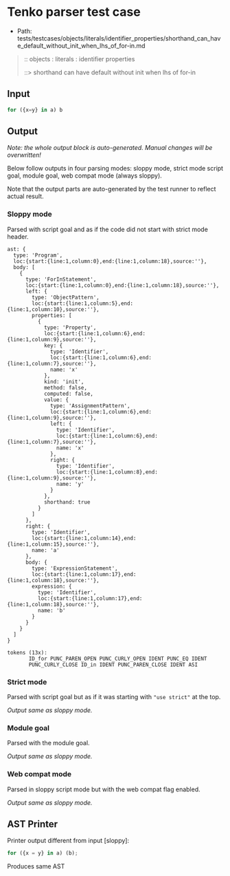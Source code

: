 # Tenko parser test case

- Path: tests/testcases/objects/literals/identifier_properties/shorthand_can_have_default_without_init_when_lhs_of_for-in.md

> :: objects : literals : identifier properties
>
> ::> shorthand can have default without init when lhs of for-in

## Input

`````js
for ({x=y} in a) b
`````

## Output

_Note: the whole output block is auto-generated. Manual changes will be overwritten!_

Below follow outputs in four parsing modes: sloppy mode, strict mode script goal, module goal, web compat mode (always sloppy).

Note that the output parts are auto-generated by the test runner to reflect actual result.

### Sloppy mode

Parsed with script goal and as if the code did not start with strict mode header.

`````
ast: {
  type: 'Program',
  loc:{start:{line:1,column:0},end:{line:1,column:18},source:''},
  body: [
    {
      type: 'ForInStatement',
      loc:{start:{line:1,column:0},end:{line:1,column:18},source:''},
      left: {
        type: 'ObjectPattern',
        loc:{start:{line:1,column:5},end:{line:1,column:10},source:''},
        properties: [
          {
            type: 'Property',
            loc:{start:{line:1,column:6},end:{line:1,column:9},source:''},
            key: {
              type: 'Identifier',
              loc:{start:{line:1,column:6},end:{line:1,column:7},source:''},
              name: 'x'
            },
            kind: 'init',
            method: false,
            computed: false,
            value: {
              type: 'AssignmentPattern',
              loc:{start:{line:1,column:6},end:{line:1,column:9},source:''},
              left: {
                type: 'Identifier',
                loc:{start:{line:1,column:6},end:{line:1,column:7},source:''},
                name: 'x'
              },
              right: {
                type: 'Identifier',
                loc:{start:{line:1,column:8},end:{line:1,column:9},source:''},
                name: 'y'
              }
            },
            shorthand: true
          }
        ]
      },
      right: {
        type: 'Identifier',
        loc:{start:{line:1,column:14},end:{line:1,column:15},source:''},
        name: 'a'
      },
      body: {
        type: 'ExpressionStatement',
        loc:{start:{line:1,column:17},end:{line:1,column:18},source:''},
        expression: {
          type: 'Identifier',
          loc:{start:{line:1,column:17},end:{line:1,column:18},source:''},
          name: 'b'
        }
      }
    }
  ]
}

tokens (13x):
       ID_for PUNC_PAREN_OPEN PUNC_CURLY_OPEN IDENT PUNC_EQ IDENT
       PUNC_CURLY_CLOSE ID_in IDENT PUNC_PAREN_CLOSE IDENT ASI
`````

### Strict mode

Parsed with script goal but as if it was starting with `"use strict"` at the top.

_Output same as sloppy mode._

### Module goal

Parsed with the module goal.

_Output same as sloppy mode._

### Web compat mode

Parsed in sloppy script mode but with the web compat flag enabled.

_Output same as sloppy mode._

## AST Printer

Printer output different from input [sloppy]:

````js
for ({x = y} in a) (b);
````

Produces same AST
